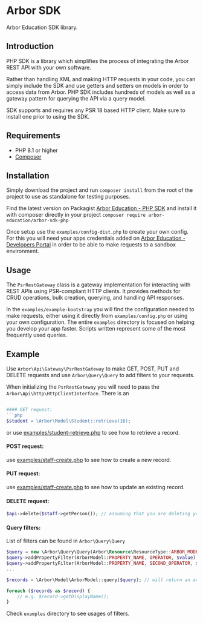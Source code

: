 # Arbor SDK

Arbor Education SDK library.

## Introduction

PHP SDK is a library which simplifies the process of integrating the Arbor REST API with your own software.

Rather than handling XML and making HTTP requests in your code, you can simply include the SDK and use getters and setters on models in order to access data from Arbor. PHP SDK includes hundreds of models as well as a gateway pattern for querying the API via a query model.

SDK supports and requires any PSR 18 based HTTP client. Make sure to install one prior to using the SDK.


## Requirements

* PHP 8.1 or higher
* [Composer](https://getcomposer.org/download)

## Installation

Simply download the project and run `composer install` from the root of the project to use as standalone for testing purposes. 

Find the latest version on Packagist [Arbor Education - PHP SDK](https://packagist.org/packages/arbor-education/arbor-sdk-php)  and install it with composer directly in your project `composer require arbor-education/arbor-sdk-php`

Once setup use the `examples/config-dist.php` to create your own config. For this you will need your apps credentials added on [Arbor Education - Developers Portal](https://developers-portal.arbor.sc) in order to be able to make requests to a sandbox environment. 

## Usage

The `PsrRestGateway` class is a gateway implementation for interacting with REST APIs using PSR-compliant HTTP clients. It provides methods for CRUD operations, bulk creation, querying, and handling API responses.

In the `examples/example-bootstrap` you will find the configuration needed to make requests, either using it directly from `examples/config.php` or using your own configuration. The entire `examples` directory is focused on helping you develop your app faster. Scripts written represent some of the most frequently used queries.

## Example

Use `Arbor\Api\Gateway\PsrRestGateway` to make GET, POST, PUT and DELETE requests and use `Arbor\Query\Query` to add filters to your requests.

When initializing the `PsrRestGateway` you will need to pass the `Arbor\Api\http\HttpClientInterface`. There is an

```php

#### GET request:
```php
$student = \Arbor\Model\Student::retrieve(16);
```
or use [examples/student-retrieve.php](https://github.com/arbor-education/sis-sdk-php/blob/master/examples/student-retrieve.php) to see how to retrieve a record.

#### POST request:

use [examples/staff-create.php](https://github.com/arbor-education/sis-sdk-php/blob/master/examples/staff-create.php) to see how to create a new record.

#### PUT request: 

use [examples/staff-create.php](https://github.com/arbor-education/sis-sdk-php/blob/master/examples/staff-update.php) to see how to update an existing record.

#### DELETE request:

```php
$api->delete($staff->getPerson()); // assuming that you are deleting your newly created staff record
```

#### Query filters: 
List of filters can be found in `Arbor\Query\Query`

```php
$query = new \Arbor\Query\Query(Arbor\Resource\ResourceType::ARBOR_MODEL);
$query->addPropertyFilter(ArborModel::PROPERTY_NAME, OPERATOR, $value);
$query->addPropertyFilter(ArborModel::PROPERTY_NAME, SECOND_OPERATOR, $value);
... 

$records = \Arbor\Model\ArborModel::query($query); // will return an array of records

foreach ($records as $record) {
    // e.g. $record->getDisplayName();
}
```
Check `examples` directory to see usages of filters.
